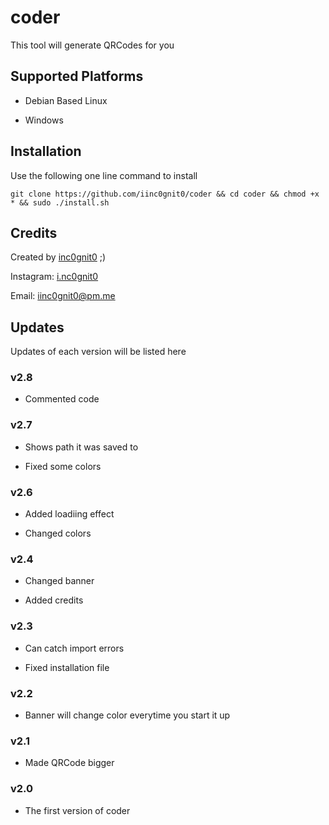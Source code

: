 # coder

This tool will generate QRCodes for you

## Supported Platforms

- Debian Based Linux

- Windows

## Installation

Use the following one line command to install

`git clone https://github.com/iinc0gnit0/coder && cd coder && chmod +x * && sudo ./install.sh`

## Credits

Created by [inc0gnit0](https://github.com/iinc0gnit0) ;)

Instagram: [i.nc0gnit0](https://instagram.com/i.nc0gnit0)

Email: iinc0gnit0@pm.me

## Updates

Updates of each version will be listed here

### v2.8

- Commented code

### v2.7

- Shows path it was saved to

- Fixed some colors

### v2.6

- Added loadiing effect

- Changed colors

### v2.4

- Changed banner

- Added credits

### v2.3

- Can catch import errors

- Fixed installation file

### v2.2

- Banner will change color everytime you start it up

### v2.1

- Made QRCode bigger

### v2.0

- The first version of coder
